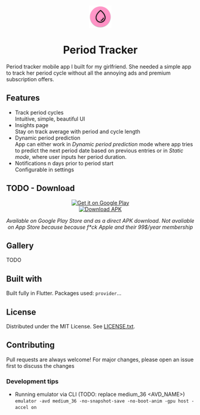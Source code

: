 <div align="center">
  <img src="android/app/src/main/res/mipmap-xxxhdpi/ic_launcher.png" alt="Logo" height="60">
  <h1 align="center">Period Tracker</h1>
</div>
Period tracker mobile app I built for my girlfriend. She needed a simple app to track her period cycle without all the annoying ads and premium subscription offers.


## Features
- Track period cycles  
Intuitive, simple, beautiful UI
- Insights page  
Stay on track average with period and cycle length
- Dynamic period prediction  
App can either work in *Dynamic period prediction* mode where app tries to predict the next period date based on previous entries or in *Static mode*, where user inputs her period duration.
- Notifications n days prior to period start  
Configurable in settings


## TODO - Download



<p align="center">
  <a href="https://play.google.com/store/apps/details?id=com.example.app">
    <img src="https://cdn.rawgit.com/steverichey/google-play-badge-svg/master/img/en_get.svg" width="200" alt="Get it on Google Play">
  </a>
  <br>
  <a href="downloads/period_tracker.apk">
    <img src="https://img.shields.io/badge/Download-APK-blue?logo=android&logoColor=white" width="33%" alt="Download APK">
  </a>
  <br>
  <p align="center">
  <i>Available on Google Play Store and as a direct APK download. Not avaliable on App Store because because f*ck Apple and their 99$/year membership</i>
  </p>
</p>



## Gallery
TODO

## Built with
Built fully in Flutter. Packages used: `provider`...

## License
Distributed under the MIT License. See [LICENSE.txt](TODO).


## Contributing
Pull requests are always welcome! For major changes, please open an issue first to discuss the changes

### Development tips

- Running emulator via CLI (TODO: replace medium_36 <AVD_NAME>)  
`emulator -avd medium_36 -no-snapshot-save -no-boot-anim -gpu host -accel on`